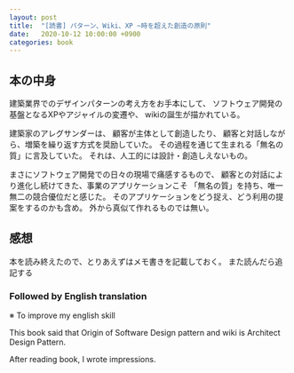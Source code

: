 ```yaml
---
layout: post
title:  "[読書] パターン、Wiki、XP ~時を超えた創造の原則"
date:   2020-10-12 10:00:00 +0900
categories: book
---
```


## 本の中身

建築業界でのデザインパターンの考え方をお手本にして、
ソフトウェア開発の基盤となるXPやアジャイルの変遷や、
wikiの誕生が描かれている。

建築家のアレグサンダーは、
顧客が主体として創造したり、
顧客と対話しながら、増築を繰り返す方式を奨励していた。
その過程を通じて生まれる「無名の質」に言及していた。
それは、人工的には設計・創造しえないもの。

まさにソフトウェア開発での日々の現場で痛感するもので、
顧客との対話により進化し続けてきた、事業のアプリケーションこそ
「無名の質」を持ち、唯一無二の競合優位だと感じた。
そのアプリケーションをどう捉え、どう利用の提案をするのかも含め。
外から真似て作れるものでは無い。

## 感想

本を読み終えたので、とりあえずはメモ書きを記載しておく。
また読んだら追記する

### Followed by English translation
※ To improve my english skill

This book said that 
Origin of Software Design pattern and wiki is Architect Design Pattern.

After reading book, I wrote impressions.
